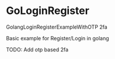 # GoLoginRegister
GolangLoginRegisterExampleWithOTP 2fa

Basic example for Register/Login in golang

TODO:
Add otp based 2fa
